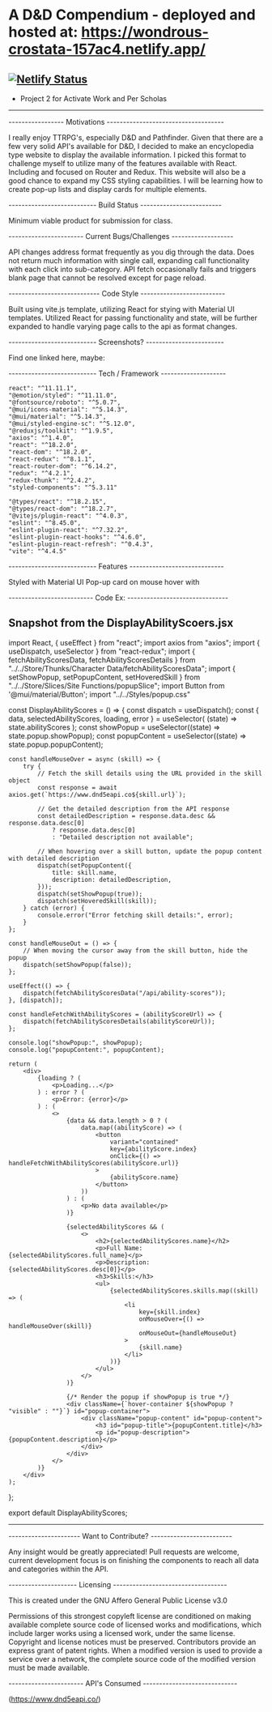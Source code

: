 # A D&D Compendium - deployed and hosted at: https://wondrous-crostata-157ac4.netlify.app/ 
[![Netlify Status](https://api.netlify.com/api/v1/badges/d1eeb56e-f20d-472b-991a-856539f74b86/deploy-status)](https://app.netlify.com/sites/wondrous-crostata-157ac4/deploys)
------------------------------------------------------------------
- Project 2 for Activate Work and Per Scholas
------------------------------------------------------------------
----------------- Motivations ------------------------------------

I really enjoy TTRPG's, especially D&D and Pathfinder. Given that there are a few very solid API's available for D&D, I decided to make an encyclopedia type website to display the available information. I picked this format to challenge myself to utilize many of the features available with React. Including and focused on Router and Redux. This website will also be a good chance to expand my CSS styling capabilities. I will be learning how to create pop-up lists and display cards for multiple elements. 

--------------------------- Build Status -------------------------

Minimum viable product for submission for class.  

----------------------- Current Bugs/Challenges -------------------

API changes address format frequently as you dig through the data. Does not return much information with single call, expanding call functionality with each click into sub-category. API fetch occasionally fails and triggers blank page that cannot be resolved except for page reload. 

---------------------------- Code Style --------------------------

Built using vite.js template, utilizing React for stying with Material UI templates. 
Utilized React for passing functionality and state, will be further expanded to handle varying page calls to the api as format changes. 

--------------------------- Screenshots? ------------------------

Find one linked here, maybe: 


--------------------------- Tech / Framework --------------------


    react": "^11.11.1",
    "@emotion/styled": "^11.11.0",
    "@fontsource/roboto": "^5.0.7",
    "@mui/icons-material": "^5.14.3",
    "@mui/material": "^5.14.3",
    "@mui/styled-engine-sc": "^5.12.0",
    "@reduxjs/toolkit": "^1.9.5",
    "axios": "^1.4.0",
    "react": "^18.2.0",
    "react-dom": "^18.2.0",
    "react-redux": "^8.1.1",
    "react-router-dom": "^6.14.2",
    "redux": "^4.2.1",
    "redux-thunk": "^2.4.2",
    "styled-components": "^5.3.11"
  
    "@types/react": "^18.2.15",
    "@types/react-dom": "^18.2.7",
    "@vitejs/plugin-react": "^4.0.3",
    "eslint": "^8.45.0",
    "eslint-plugin-react": "^7.32.2",
    "eslint-plugin-react-hooks": "^4.6.0",
    "eslint-plugin-react-refresh": "^0.4.3",
    "vite": "^4.4.5"

    
--------------------------- Features -----------------------------

Styled with Material UI
Pop-up card on mouse hover with 

-------------------------- Code Ex: -------------------------------

Snapshot from the DisplayAbilityScoers.jsx
-------------------------------------------------------------------

import React, { useEffect } from "react";
import axios from "axios";
import { useDispatch, useSelector } from "react-redux";
import { fetchAbilityScoresData, fetchAbilityScoresDetails } from "../../Store/Thunks/Character Data/fetchAbilityScoresData";
import { setShowPopup, setPopupContent, setHoveredSkill } from "../../Store/Slices/Site Functions/popupSlice";
import Button from '@mui/material/Button';
import "../../Styles/popup.css"

const DisplayAbilityScores = () => {
    const dispatch = useDispatch();
    const { data, selectedAbilityScores, loading, error } = useSelector(
        (state) => state.abilityScores
    );
    const showPopup = useSelector((state) => state.popup.showPopup);
    const popupContent = useSelector((state) => state.popup.popupContent);

    const handleMouseOver = async (skill) => {
        try {
            // Fetch the skill details using the URL provided in the skill object
            const response = await axios.get(`https://www.dnd5eapi.co${skill.url}`);

            // Get the detailed description from the API response
            const detailedDescription = response.data.desc && response.data.desc[0]
                ? response.data.desc[0]
                : "Detailed description not available";

            // When hovering over a skill button, update the popup content with detailed description
            dispatch(setPopupContent({
                title: skill.name,
                description: detailedDescription,
            }));
            dispatch(setShowPopup(true));
            dispatch(setHoveredSkill(skill));
        } catch (error) {
            console.error("Error fetching skill details:", error);
        }
    };

    const handleMouseOut = () => {
        // When moving the cursor away from the skill button, hide the popup
        dispatch(setShowPopup(false));
    };

    useEffect(() => {
        dispatch(fetchAbilityScoresData("/api/ability-scores"));
    }, [dispatch]);

    const handleFetchWithAbilityScores = (abilityScoreUrl) => {
        dispatch(fetchAbilityScoresDetails(abilityScoreUrl));
    };

    console.log("showPopup:", showPopup);
    console.log("popupContent:", popupContent);

    return (
        <div>
            {loading ? (
                <p>Loading...</p>
            ) : error ? (
                <p>Error: {error}</p>
            ) : (
                <>
                    {data && data.length > 0 ? (
                        data.map((abilityScore) => (
                            <button
                                variant="contained"
                                key={abilityScore.index}
                                onClick={() => handleFetchWithAbilityScores(abilityScore.url)}
                            >
                                {abilityScore.name}
                            </button>
                        ))
                    ) : (
                        <p>No data available</p>
                    )}

                    {selectedAbilityScores && (
                        <>
                            <h2>{selectedAbilityScores.name}</h2>
                            <p>Full Name: {selectedAbilityScores.full_name}</p>
                            <p>Description: {selectedAbilityScores.desc[0]}</p>
                            <h3>Skills:</h3>
                            <ul>
                                {selectedAbilityScores.skills.map((skill) => (
                                    <li
                                        key={skill.index}
                                        onMouseOver={() => handleMouseOver(skill)}
                                        onMouseOut={handleMouseOut}
                                    >
                                        {skill.name}
                                    </li>
                                ))}
                            </ul>
                        </>
                    )}

                    {/* Render the popup if showPopup is true */}
                    <div className={`hover-container ${showPopup ? "visible" : ""}`} id="popup-container">
                        <div className="popup-content" id="popup-content">
                            <h3 id="popup-title">{popupContent.title}</h3>
                            <p id="popup-description">{popupContent.description}</p>
                        </div>
                    </div>
                </>
            )}
        </div>
    );
};

export default DisplayAbilityScores;

--------------------------------------------------------------------

---------------------- Want to Contribute? -------------------------

Any insight would be greatly appreciated! Pull requests are welcome, current development focus is on finishing the components to reach all data and categories within the API. 

--------------------- Licensing -----------------------------------

This is created under the GNU Affero General Public License v3.0

Permissions of this strongest copyleft license are conditioned on making available complete source code of licensed works and modifications, which include larger works using a licensed work, under the same license. Copyright and license notices must be preserved. Contributors provide an express grant of patent rights. When a modified version is used to provide a service over a network, the complete source code of the modified version must be made available.

----------------------- API's Consumed -----------------------------

(https://www.dnd5eapi.co/)
